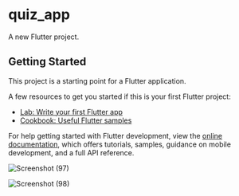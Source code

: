 # quiz_app

A new Flutter project.

## Getting Started

This project is a starting point for a Flutter application.

A few resources to get you started if this is your first Flutter project:

- [Lab: Write your first Flutter app](https://docs.flutter.dev/get-started/codelab)
- [Cookbook: Useful Flutter samples](https://docs.flutter.dev/cookbook)

For help getting started with Flutter development, view the
[online documentation](https://docs.flutter.dev/), which offers tutorials,
samples, guidance on mobile development, and a full API reference.

![Screenshot (97)](https://user-images.githubusercontent.com/107292843/209472641-12ce1235-006a-499a-82a8-c109078c5f89.jpg)

![Screenshot (98)](https://user-images.githubusercontent.com/107292843/209472648-df25535f-54c3-4ff3-8899-71548658dfd4.jpg)
